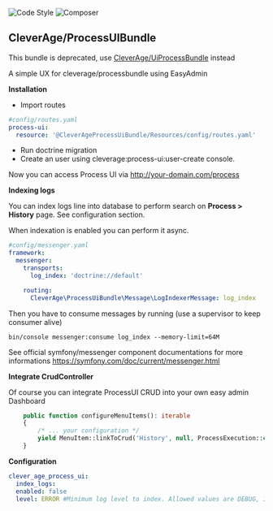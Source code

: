 ![Code Style](https://github.com/cleverage/processuibundle/actions/workflows/super-linter.yml/badge.svg) ![Composer](https://github.com/cleverage/processuibundle/actions/workflows/php.yml/badge.svg)

## CleverAge/ProcessUIBundle

This bundle is deprecated, use [CleverAge/UiProcessBundle](https://github.com/cleverage/ui-process-bundle) instead

A simple UX for cleverage/processbundle using EasyAdmin

**Installation**
* Import routes
```yaml
#config/routes.yaml
process-ui:
  resource: '@CleverAgeProcessUiBundle/Resources/config/routes.yaml'
```
* Run doctrine migration
* Create an user using cleverage:process-ui:user-create console.

Now you can access Process UI via http://your-domain.com/process

**Indexing logs**

You can index logs line into database to perform search on ****Process > History**** page.
See configuration section.

When indexation is enabled you can perform it async.

```yaml
#config/messenger.yaml
framework:
  messenger:
    transports:
      log_index: 'doctrine://default'

    routing:
      CleverAge\ProcessUiBundle\Message\LogIndexerMessage: log_index
```

Then you have to consume messages by running (use a supervisor to keep consumer alive)
```
bin/console messenger:consume log_index --memory-limit=64M
```

See official symfony/messenger component documentations for more informations https://symfony.com/doc/current/messenger.html

**Integrate CrudController**

Of course you can integrate ProcessUI CRUD into your own easy admin Dashboard
```php
    public function configureMenuItems(): iterable
    {
        /* ... your configuration */
        yield MenuItem::linkToCrud('History', null, ProcessExecution::class);
    }
```

**Configuration**
```yaml
clever_age_process_ui:
  index_logs:
  enabled: false
  level: ERROR #Minimum log level to index. Allowed values are DEBUG, INFO, NOTICE, WARNING, ERROR, CRITICAL, ALERT, EMERGENCY
```

